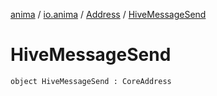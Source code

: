 [anima](../../index.md) / [io.anima](../index.md) / [Address](index.md) / [HiveMessageSend](./-hive-message-send.md)

# HiveMessageSend

`object HiveMessageSend : CoreAddress`